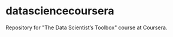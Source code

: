 datasciencecoursera
===================

Repository for "The Data Scientist’s Toolbox" course at Coursera.
